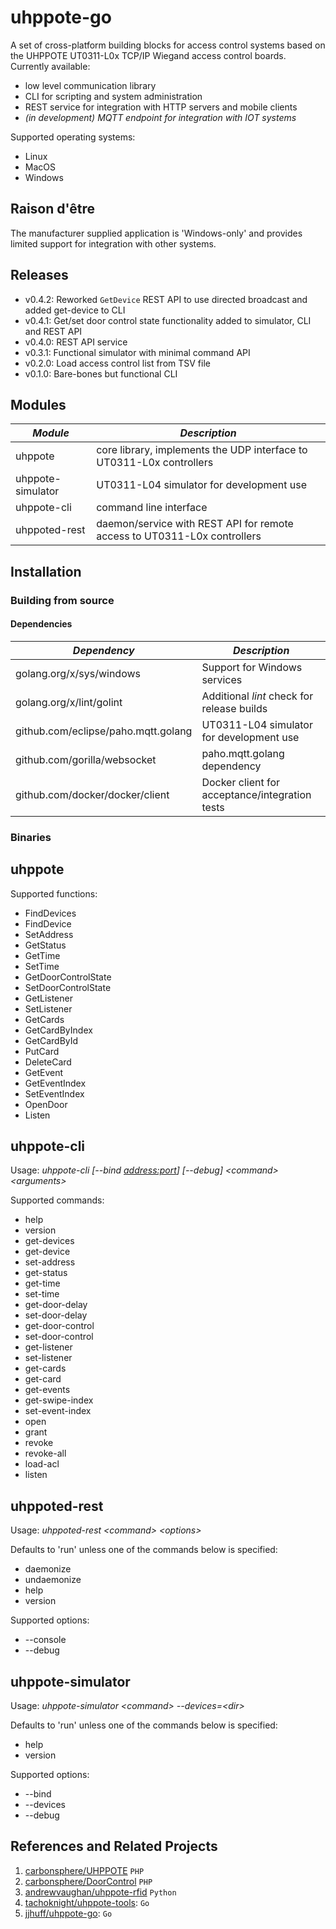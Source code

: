 # uhppote-go

A set of cross-platform building blocks for access control systems based on the UHPPOTE UT0311-L0x TCP/IP 
Wiegand access control boards. Currently available:

- low level communication library
- CLI for scripting and system administration
- REST service for integration with HTTP servers and mobile clients
- *(in development) MQTT endpoint for integration with IOT systems*

Supported operating systems:
- Linux
- MacOS
- Windows

## Raison d'être

The manufacturer supplied application is 'Windows-only' and provides limited support for integration with other
systems.

## Releases

- v0.4.2: Reworked `GetDevice` REST API to use directed broadcast and added get-device to CLI
- v0.4.1: Get/set door control state functionality added to simulator, CLI and REST API
- v0.4.0: REST API service
- v0.3.1: Functional simulator with minimal command API
- v0.2.0: Load access control list from TSV file
- v0.1.0: Bare-bones but functional CLI

## Modules

| *Module*          | *Description*                                                            |
| ----------------- | ------------------------------------------------------------------------ |
| uhppote           | core library, implements the UDP interface to UT0311-L0x controllers     |
| uhppote-simulator | UT0311-L04 simulator for development use                                 |
| uhppote-cli       | command line interface                                                   |
| uhppoted-rest     | daemon/service with REST API for remote access to UT0311-L0x controllers |

## Installation

### Building from source

#### Dependencies

| *Dependency*                        | *Description*                                          |
| ----------------------------------- | ------------------------------------------------------ |
| golang.org/x/sys/windows            | Support for Windows services                           |
| golang.org/x/lint/golint            | Additional *lint* check for release builds             |
| github.com/eclipse/paho.mqtt.golang | UT0311-L04 simulator for development use               |
| github.com/gorilla/websocket        | paho.mqtt.golang dependency                            |
| github.com/docker/docker/client     | Docker client for acceptance/integration tests         |

### Binaries

## uhppote

Supported functions:
- FindDevices
- FindDevice
- SetAddress
- GetStatus
- GetTime
- SetTime
- GetDoorControlState
- SetDoorControlState
- GetListener
- SetListener
- GetCards
- GetCardByIndex
- GetCardById
- PutCard
- DeleteCard
- GetEvent
- GetEventIndex
- SetEventIndex
- OpenDoor
- Listen

## uhppote-cli

Usage: *uhppote-cli [--bind <address:port>] [--debug] \<command\> \<arguments\>*

Supported commands:

- help
- version
- get-devices
- get-device
- set-address
- get-status
- get-time
- set-time
- get-door-delay
- set-door-delay
- get-door-control
- set-door-control
- get-listener
- set-listener
- get-cards
- get-card
- get-events
- get-swipe-index
- set-event-index
- open
- grant
- revoke
- revoke-all
- load-acl
- listen

## uhppoted-rest

Usage: *uhppoted-rest \<command\> \<options\>*

Defaults to 'run' unless one of the commands below is specified: 

- daemonize
- undaemonize
- help
- version

Supported options:
- --console
- --debug


## uhppote-simulator

Usage: *uhppote-simulator \<command\> --devices=\<dir\>*

Defaults to 'run' unless one of the commands below is specified: 

- help
- version

Supported options:
- --bind <IP address to bind to>
- --devices <directory path for device files>
- --debug

## References and Related Projects

1. [carbonsphere/UHPPOTE](https://github.com/carbonsphere/UHPPOTE) `PHP`
2. [carbonsphere/DoorControl](https://github.com/carbonsphere/DoorControl) `PHP`
2. [andrewvaughan/uhppote-rfid](https://github.com/andrewvaughan/uhppote-rfid) `Python`
3. [tachoknight/uhppote-tools](https://github.com/tachoknight/uhppote-tools): `Go`
4. [jjhuff/uhppote-go](https://github.com/jjhuff/uhppote-go): `Go`






